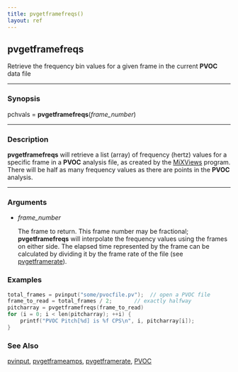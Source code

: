 ```yaml
---
title: pvgetframefreqs()
layout: ref
---
```


## pvgetframefreqs

Retrieve the frequency bin values for a given frame in the current **PVOC** data file

-----

### Synopsis

pchvals = **pvgetframefreqs**(*frame\_number*)

-----

### Description

**pvgetframefreqs** will retrieve a list (array) of frequency (hertz) values for a specific frame in a **PVOC** analysis file, as created by the
[MiXViews](https://music.columbia.edu/~doug/MixViews/MiXViews.html)
program.  There will be half as many frequency values as there are points in the **PVOC** analysis.

-----

### Arguments

- *frame\_number*

	The frame to return.  This frame number may be fractional; **pvgetframefreqs** will interpolate the frequency values using the frames on either side.  The elapsed time represented by the frame can be calculated by dividing it by the frame rate of the file (see [pvgetframerate](pvgetframerate.html)).

### Examples

```cpp
total_frames = pvinput("some/pvocfile.pv");  // open a PVOC file
frame_to_read = total_frames / 2;		// exactly halfway
pitcharray = pvgetframefreqs(frame_to_read)
for (i = 0; i < len(pitcharray); ++i) {
	printf("PVOC Pitch[%d] is %f CPS\n", i, pitcharray[i]);
}
```

### See Also

[pvinput](pvinput.html), [pvgetframeamps](pvgetframeamps.html), [pvgetframerate](pvgetframerate.html), [PVOC](../instruments/PVOC.html)

